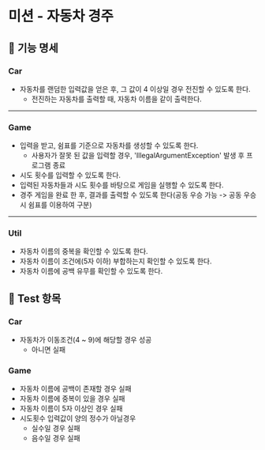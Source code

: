 # 미션 - 자동차 경주

## 🚀 기능 명세

### Car

- 자동차를 랜덤한 입력값을 얻은 후, 그 값이 4 이상일 경우 전진할 수 있도록 한다.
    - 전진하는 자동차를 출력할 때, 자동차 이름을 같이 출력한다.

---

### Game

- 입력을 받고, 쉼표를 기준으로 자동차를 생성할 수 있도록 한다.
    - 사용자가 잘못 된 값을 입력할 경우, 'IllegalArgumentException' 발생 후 프로그램 종료
- 시도 횟수를 입력할 수 있도록 한다.
- 입력된 자동차들과 시도 횟수를 바탕으로 게임을 실행할 수 있도록 한다.
- 경주 게임을 완료 한 후, 결과를 출력할 수 있도록 한다(공동 우승 가능 -> 공동 우승 시 쉼표를 이용하여 구분)

---

### Util

- 자동차 이름의 중복을 확인할 수 있도록 한다.
- 자동차 이름이 조건에(5자 이하) 부합하는지 확인할 수 있도록 한다.
- 자동차 이름에 공백 유무를 확인할 수 있도록 한다.

## 🧪 Test 항목

### Car

- 자동차가 이동조건(4 ~ 9)에 해당할 경우 성공
    - 아니면 실패

### Game

- 자동차 이름에 공백이 존재할 경우 실패
- 자동차 이름에 중복이 있을 경우 실패
- 자동차 이름이 5자 이상인 경우 실패
- 시도횟수 입력값이 양의 정수가 아닐경우
    - 실수일 경우 실패
    - 음수일 경우 실패
